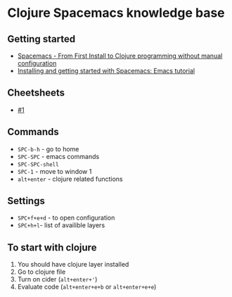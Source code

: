# Clojure Spacemacs knowledge base

## Getting started
- [Spacemacs - From First Install to Clojure programming without manual configuration](https://www.youtube.com/watch?v=Uuwg-069NYE)
- [Installing and getting started with Spacemacs: Emacs tutorial](https://www.youtube.com/watch?v=hCNOB5jjtmc)

## Cheetsheets

- [#1](https://gist.github.com/robphoenix/9e4db767ab5c912fb558)

## Commands
- `SPC-b-h` - go to home
- `SPC-SPC` - emacs commands
- `SPC-SPC-shell`
- `SPC-1` - move to window 1
- `alt+enter` - clojure related functions

## Settings

- `SPC+f+e+d` - to open configuration
- `SPC+h+l`- list of availible layers

## To start with clojure

1. You should have clojure layer installed
2. Go to clojure file
3. Turn on cider (`alt+enter+'`)
4. Evaluate code (`alt+enter+e+b` or `alt+enter+e+e`)
